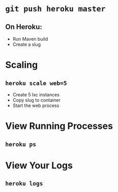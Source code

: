 <!SLIDE>

# `git push heroku master`

## On Heroku:

* Run Maven build
* Create a slug

<!SLIDE>

# Scaling

## `heroku scale web=5`

* Create 5 lxc instances
* Copy slug to container
* Start the web process

<!SLIDE>

# View Running Processes

## `heroku ps`

# View Your Logs

## `heroku logs`
